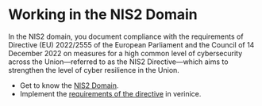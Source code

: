 <!-- © 2024 The Project Contributors - see AUTHORS.txt -->
# Working in the NIS2 Domain

In the NIS2 domain, you document compliance with the requirements of Directive (EU) 2022/2555 of the European Parliament and the Council of 14 December 2022 on measures for a high common level of cybersecurity across the Union—referred to as the NIS2 Directive—which aims to strengthen the level of cyber resilience in the Union.

- Get to know the [NIS2 Domain](./domain-nis2-description).
- Implement the [requirements of the directive](./domain-nis2) in verinice.
